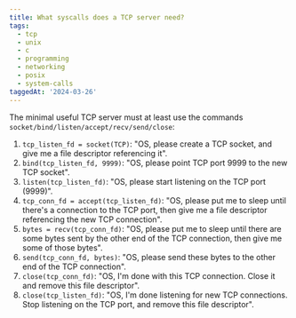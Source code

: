 ```yaml
---
title: What syscalls does a TCP server need?
tags:
  - tcp
  - unix
  - c
  - programming
  - networking
  - posix
  - system-calls
taggedAt: '2024-03-26'
---
```


The minimal useful TCP server must at least use the commands `socket/bind/listen/accept/recv/send/close`:

1. `tcp_listen_fd = socket(TCP)`: "OS, please create a TCP socket, and give me a file descriptor referencing it".
1. `bind(tcp_listen_fd, 9999)`: "OS, please point TCP port 9999 to the new TCP socket".
1. `listen(tcp_listen_fd)`: "OS, please start listening on the TCP port (9999)".
1. `tcp_conn_fd = accept(tcp_listen_fd)`: "OS, please put me to sleep until there's a connection to the TCP port, then give me a file descriptor referencing the new TCP connection".
1. `bytes = recv(tcp_conn_fd)`: "OS, please put me to sleep until there are some bytes sent by the other end of the TCP connection, then give me some of those bytes".
1. `send(tcp_conn_fd, bytes)`: "OS, please send these bytes to the other end of the TCP connection".
1. `close(tcp_conn_fd)`: "OS, I'm done with this TCP connection. Close it and remove this file descriptor".
1. `close(tcp_listen_fd)`: "OS, I'm done listening for new TCP connections. Stop listening on the TCP port, and remove this file descriptor".
